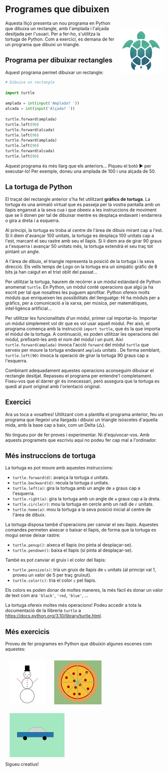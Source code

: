 # Programes que dibuixen

<img src='./programes-que-dibuixen.png' style='width: 10em; float: right; margin: 2em 0 1em 1em;'/>

Aquesta lliçó presenta un nou programa en Python que dibuixa un rectangle, amb l'amplada i l'alçada desitjada per l'usuari. Per a fer-ho, s'utilitza la tortuga de Python. Com a exercici, es demana de fer un programa que dibuixi un triangle.

## Programa per dibuixar rectangles

Aquest programa permet dibuixar un rectangle:

```python
# Dibuixa un rectangle

import turtle

amplada = int(input('Amplada? '))
alcada = int(input('Alçada? '))

turtle.forward(amplada)
turtle.left(90)
turtle.forward(alcada)
turtle.left(90)
turtle.forward(amplada)
turtle.left(90)
turtle.forward(alcada)
turtle.left(90)
```

Aquest programa és més llarg que els anteriors... Piqueu el botó ▶ per executar-lo! Per exemple, doneu una amplada de 100 i una alçada de 50.

<PyWeb
:code="`# Dibuixa un rectangle\n
import turtle\n
amplada = int(input('Amplada? '))
alcada = int(input('Alçada? '))\n
turtle.forward(amplada)
turtle.left(90)
turtle.forward(alcada)
turtle.left(90)
turtle.forward(amplada)
turtle.left(90)
turtle.forward(alcada)
turtle.left(90)
`
"
:height="600"
/>

## La tortuga de Python

El traçat del rectangle anterior s'ha fet utilitzant **gràfics de tortuga**. La tortuga és una animaló virtual que es passeja per la vostra pantalla amb un llapis enganxat a la seva cua i que obeeix a les instruccions de moviment que se li donen per tal de dibuixar mentre es desplaça endavant i endarrera o gira a dreta i a esquerra.

Al principi, la tortuga es troba al centre de l'àrea de dibuix mirant cap a l'est. Si li diem d'avançar 100 unitats, la tortuga es desplaça 100 unitats cap a l'est, marcant el seu rastre amb seu el llapis. Si li diem ara de girar 90 graus a l'esquerra i avançar 50 unitats més, la tortuga extendrà el seu traç tot pintant un angle.

A l'àrea de dibuix, el triangle representa la posició de la tortuga i la seva direcció. Els vells temps de Logo on la tortuga era un simpàtic gràfic de 8 bits ja han caigut en el trist oblit del passat...

Per utilitzar la tortuga, haurem de recórrer a un mòdul estàndard de Python anomenat `turtle`. En Python, un mòdul conté operacions que algú ja ha escrit per tal que nosaltres les puguem aprofitar. Python ofereix molts mòduls que enriqueixen les possibilitats del llenguatge: Hi ha mòduls per a gràfics, per a comunicació a la xarxa, per música, per matemàtiques, intel·ligènca artificial...

Per utilitzar les funcionalitats d'un mòdul, primer cal importar-lo. Importar un mòdul simplement vol dir que es vol usar aquell mòdul. Per això, el programa comença amb la instrucció `import turtle`, que és la que importa el mòdul de la tortuga. A continuació, es poden utilitzar les operacions del mòdul, prefixant-les amb el nom del mòdul i un punt. Així `turtle.forward(amplada)` invoca l'acció `forward` del mòdul `turtle` que serveix per moure la tortuga endavant `amplada` unitats . De forma semblant, `turtle.left(90)` invoca la operació de girar la tortuga 90 graus cap a l'esquerra.

Combinant adequadament aquestes operacions aconseguim dibuixar el rectangle desitjat. Repasseu el programa per entendre'l completament. Fixeu-vos que el darrer gir és innecessari, però assegura que la tortuga es quedi al punt original amb l'orientació original.

## Exercici

Ara us toca a vosaltres! Utilitzant com a plantilla el programa anterior, feu un programa que llegeixi una llargada i dibuixi un triangle isòsceles d'aquella mida, amb la base cap a baix, com un Delta (△).

<PyWeb
:code="`# Modifiqueu per dibuixar un triangle\n
import turtle\n
amplada = int(input('Amplada? '))
alcada = int(input('Alçada? '))\n
turtle.forward(amplada)
turtle.left(90)
turtle.forward(alcada)
turtle.left(90)
turtle.forward(amplada)
turtle.left(90)
turtle.forward(alcada)
turtle.left(90)
`
"
:sol="`# Dibuixa un triangle\n
import turtle\n
mida = int(input('Mida? '))\n
turtle.forward(mida)
turtle.left(120)
turtle.forward(mida)
turtle.left(120)
turtle.forward(mida)
turtle.left(120)
`
"
:height="600"
/>

No tingueu por de fer proves i experimentar. Ni d'equivocar-vos. Amb aquests programets que escriviu aquí no podeu fer cap mal a l'ordinador.

## Més instruccions de tortuga

La tortuga es pot moure amb aquestes instruccions:

-   `turtle.forward(d)`: avança la tortuga `d` unitats.
-   `turtle.backward(d)`: recula la tortuga `d` unitats.
-   `turtle.left(a)`: gira la tortuga amb un angle de `a` graus cap a l'esquerra.
-   `turtle.right(a)`: gira la tortuga amb un angle de `a` graus cap a la dreta.
-   `turtle.circle(r)`: mou la tortuga en cercle amb un radi de `r` unitats.
-   `turtle.home(a)`: mou la tortuga a la seva posició inicial al centre de l'àrea de dibuix.

La tortuga disposa també d'operacions per canviar el seu llapis. Aquestes comandes permeten aixecar o baixar el llapis, de forma que la tortuga es mogui sense deixar rastre:

-   `turtle.penup()`: aixeca el llapis (no pinta al desplaçar-se).
-   `turtle.pendown()`: baixa el llapis (sí pinta al desplaçar-se).

També es pot canviar el gruix i el color del llapis:

-   `turtle.pensize(s)`: tria un gruix de llapis de `s` unitats (al principi val 1, proveu un valor de 5 per traç gruixut).
-   `turtle.color(c)`: tria el color `c` pel llapis.

Els colors es poden donar de moltes maneres, la més fàcil és donar un valor de text com ara `'black'`, `'red`, `'blue'`, ...

La tortuga ofereix moltes més operacions! Podeu accedir a tota la documentació de la llibreria `turtle` a https://docs.python.org/3.10/library/turtle.html.

## Més exercicis

Proveu de fer programes en Python que dibuixin algunes escenes com aquestes:

<img src='./escena-1.png' style='height: 10em; margin: 1em; float: left;'/>
<img src='./escena-2.png' style='height: 10em; margin: 1em; float: left;'/>
<img src='./escena-3.png' style='height: 10em; margin: 1em; float: left;'/>
<div style="clear: left;"/>

Sigueu creatius!

<PyWeb :height="600"/>

<Autors autors="jpetit"/>
